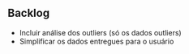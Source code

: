 ## Backlog

+ Incluir análise dos outliers (só os dados outliers)
+ Simplificar os dados entregues para o usuário